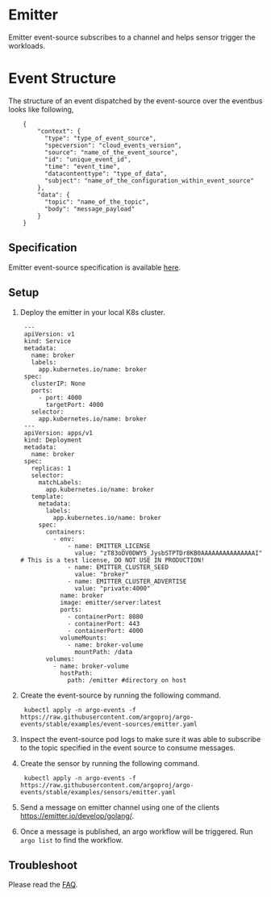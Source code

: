 # Emitter

Emitter event-source subscribes to a channel and helps sensor trigger the workloads.

# Event Structure

The structure of an event dispatched by the event-source over the eventbus looks like following,

        {
            "context": {
              "type": "type_of_event_source",
              "specversion": "cloud_events_version",
              "source": "name_of_the_event_source",
              "id": "unique_event_id",
              "time": "event_time",
              "datacontenttype": "type_of_data",
              "subject": "name_of_the_configuration_within_event_source"
            },
            "data": {
              "topic": "name_of_the_topic",
              "body": "message_payload"
            }
        }

## Specification

Emitter event-source specification is available [here](https://github.com/argoproj/argo-events/blob/master/api/event-source.md#emittereventsource).

## Setup

1. Deploy the emitter in your local K8s cluster.

        ---
        apiVersion: v1
        kind: Service
        metadata:
          name: broker
          labels:
            app.kubernetes.io/name: broker
        spec:
          clusterIP: None
          ports:
            - port: 4000
              targetPort: 4000
          selector:
            app.kubernetes.io/name: broker
        ---
        apiVersion: apps/v1
        kind: Deployment
        metadata:
          name: broker
        spec:
          replicas: 1
          selector:
            matchLabels:
              app.kubernetes.io/name: broker
          template:
            metadata:
              labels:
                app.kubernetes.io/name: broker
            spec:
              containers:
                - env:
                    - name: EMITTER_LICENSE
                      value: "zT83oDV0DWY5_JysbSTPTDr8KB0AAAAAAAAAAAAAAAI" # This is a test license, DO NOT USE IN PRODUCTION!
                    - name: EMITTER_CLUSTER_SEED
                      value: "broker"
                    - name: EMITTER_CLUSTER_ADVERTISE
                      value: "private:4000"
                  name: broker
                  image: emitter/server:latest
                  ports:
                    - containerPort: 8080
                    - containerPort: 443
                    - containerPort: 4000
                  volumeMounts:
                    - name: broker-volume
                      mountPath: /data
              volumes:
                - name: broker-volume
                  hostPath:
                    path: /emitter #directory on host

1. Create the event-source by running the following command.

        kubectl apply -n argo-events -f https://raw.githubusercontent.com/argoproj/argo-events/stable/examples/event-sources/emitter.yaml

1. Inspect the event-source pod logs to make sure it was able to subscribe to the topic specified in the event source to consume messages.

1. Create the sensor by running the following command.

        kubectl apply -n argo-events -f https://raw.githubusercontent.com/argoproj/argo-events/stable/examples/sensors/emitter.yaml

1. Send a message on emitter channel using one of the clients <https://emitter.io/develop/golang/>.

1. Once a message is published, an argo workflow will be triggered. Run `argo list` to find the workflow.

## Troubleshoot

Please read the [FAQ](https://argoproj.github.io/argo-events/FAQ/).
